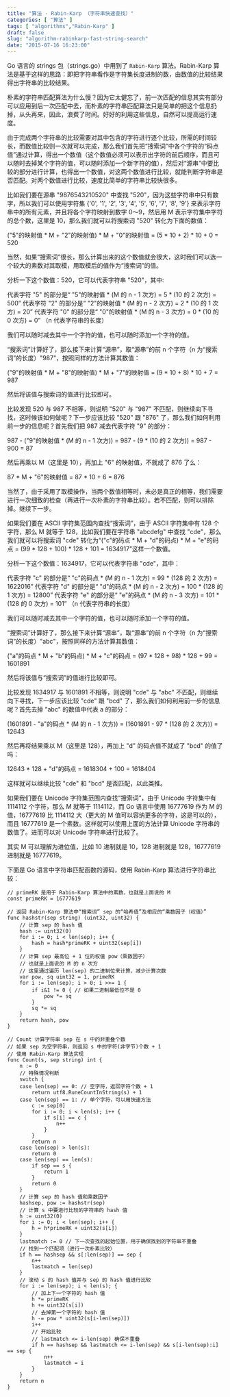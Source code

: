 ```yaml
---
title: "算法 - Rabin-Karp （字符串快速查找）"
categories: [ "算法" ]
tags: [ "algorithms","Rabin-Karp" ]
draft: false
slug: "algorithm-rabinkarp-fast-string-search"
date: "2015-07-16 16:23:00"
---
```


Go 语言的 strings 包（strings.go）中用到了 `Rabin-Karp` 算法。Rabin-Karp 算法是基于这样的思路：即把字符串看作是字符集长度进制的数，由数值的比较结果得出字符串的比较结果。

朴素的字符串匹配算法为什么慢？因为它太健忘了，前一次匹配的信息其实有部分可以应用到后一次匹配中去，而朴素的字符串匹配算法只是简单的把这个信息扔掉，从头再来，因此，浪费了时间。好好的利用这些信息，自然可以提高运行速度。

由于完成两个字符串的比较需要对其中包含的字符进行逐个比较，所需的时间较长，而数值比较则一次就可以完成，那么我们首先把“搜索词”中各个字符的“码点值”通过计算，得出一个数值（这个数值必须可以表示出字符的前后顺序，而且可以随时去掉某个字符的值，可以随时添加一个新字符的值），然后对“源串”中要比较的部分进行计算，也得出一个数值，对这两个数值进行比较，就能判断字符串是否匹配。对两个数值进行比较，速度比简单的字符串比较快很多。


<!--more-->


比如我们要在源串 "9876543210520" 中查找 "520"，因为这些字符串中只有数字，所以我们可以使用字符集 {'0', '1', '2', '3', '4', '5', '6', '7', '8', '9'} 来表示字符串中的所有元素，并且将各个字符映射到数字 0～9，然后用 M 表示字符集中字符的总个数，这里是 10，那么我们就可以将搜索词 "520" 转化为下面的数值：

("5"的映射值 * M + "2"的映射值) * M + "0"的映射值 = (5 * 10 + 2) * 10 + 0 = 520

当然，如果“搜索词”很长，那么计算出来的这个数值就会很大，这时我们可以选一个较大的素数对其取模，用取模后的值作为“搜索词”的值。

分析一下这个数值：520，它可以代表字符串 "520"，其中:

代表字符 "5" 的部分是“ "5"的映射值 * (M 的 n - 1 次方) = 5 * (10 的 2 次方) = 500”
代表字符 "2" 的部分是“ "2"的映射值 * (M 的 n - 2 次方) = 2 * (10 的 1 次方) = 20”
代表字符 "0" 的部分是“ "0"的映射值 * (M 的 n - 3 次方) = 0 * (10 的 0 次方) = 0”
（n 代表字符串的长度）

我们可以随时减去其中一个字符的值，也可以随时添加一个字符的值。

“搜索词”计算好了，那么接下来计算“源串”，取“源串”的前 n 个字符（n 为“搜索词”的长度）"987"，按照同样的方法计算其数值：

("9"的映射值 * M + "8"的映射值) * M + "7"的映射值 = (9 * 10 + 8) * 10 + 7 = 987

然后将该值与搜索词的值进行比较即可。

比较发现 520 与 987 不相等，则说明 "520" 与 "987" 不匹配，则继续向下寻找，这时候该如何做呢？下一步应该比较 "520" 跟 "876" 了，那么我们如何利用前一步的信息呢？首先我们把 987 减去代表字符 "9" 的部分：

987 - ("9"的映射值 * (M 的 n - 1 次方)) = 987 - (9 * (10 的 2 次方)) = 987 - 900 = 87

然后再乘以 M（这里是 10），再加上 "6" 的映射值，不就成了 876 了么：

87 * M + "6"的映射值 = 87 * 10 + 6 = 876

当然了，由于采用了取模操作，当两个数值相等时，未必是真正的相等，我们需要进行一次细致的检查（再进行一次朴素的字符串比较）。若不匹配，则可以排除掉。继续下一步。

如果我们要在 ASCII 字符集范围内查找“搜索词”，由于 ASCII 字符集中有 128 个字符，那么 M 就等于 128，比如我们要在字符串 "abcdefg" 中查找 "cde"，那么我们就可以将搜索词 "cde" 转化为“("c"的码点 * M + "d"的码点) * M + "e"的码点 = (99 * 128 + 100) * 128 + 101 = 1634917”这样一个数值。

分析一下这个数值：1634917，它可以代表字符串 "cde"，其中：

代表字符 "c" 的部分是“ "c"的码点 * (M 的 n - 1 次方) = 99 * (128 的 2 次方) = 1622016”
代表字符 "d" 的部分是“ "d"的码点 * (M 的 n - 2 次方) = 100 * (128 的 1 次方) = 12800”
代表字符 "e" 的部分是“ "e"的码点 * (M 的 n - 3 次方) = 101 * (128 的 0 次方) = 101”
（n 代表字符串的长度）

我们可以随时减去其中一个字符的值，也可以随时添加一个字符的值。

“搜索词”计算好了，那么接下来计算“源串”，取“源串”的前 n 个字符（n 为“搜索词”的长度）"abc"，按照同样的方法计算其数值：

("a"的码点 * M + "b"的码点) * M + "c"的码点 = (97 * 128 + 98) * 128 + 99 = 1601891

然后将该值与“搜索词”的值进行比较即可。

比较发现 1634917 与 1601891 不相等，则说明 "cde" 与 "abc" 不匹配，则继续向下寻找，下一步应该比较 "cde" 跟 "bcd" 了，那么我们如何利用前一步的信息呢？首先去掉 "abc" 的数值中代表 a 的部分：

(1601891 - "a"的码点 * (M 的 n - 1 次方)) = (1601891 - 97 * (128 的 2 次方)) = 12643

然后再将结果乘以 M（这里是 128），再加上 "d" 的码点值不就成了 "bcd" 的值了吗：

12643 * 128 + "d"的码点 = 1618304 + 100 = 1618404

这样就可以继续比较 "cde" 和 "bcd" 是否匹配，以此类推。

如果我们要在 Unicode 字符集范围内查找“搜索词”，由于 Unicode 字符集中有 1114112 个字符，那么 M 就等于 1114112，而 Go 语言中使用 16777619 作为 M 的值，16777619 比 1114112 大（更大的 M 值可以容纳更多的字符，这是可以的），而且 16777619 是一个素数。这样就可以使用上面的方法计算 Unicode 字符串的数值了。进而可以对 Unicode 字符串进行比较了。

其实 M 可以理解为进位值，比如 10 进制就是 10，128 进制就是 128，16777619 进制就是 16777619。

下面是 Go 语言中字符串匹配函数的源码，使用 Rabin-Karp 算法进行字符串比较：
```golang
// primeRK 是用于 Rabin-Karp 算法中的素数，也就是上面说的 M
const primeRK = 16777619

// 返回 Rabin-Karp 算法中“搜索词” sep 的“哈希值”及相应的“乘数因子（权值）”
func hashstr(sep string) (uint32, uint32) {
	// 计算 sep 的 hash 值
	hash := uint32(0)
	for i := 0; i < len(sep); i++ {
		hash = hash*primeRK + uint32(sep[i])
	}
	// 计算 sep 最高位 + 1 位的权值 pow（乘数因子）
	// 也就是上面说的 M 的 n 次方
	// 这里通过遍历 len(sep) 的二进制位来计算，减少计算次数
	var pow, sq uint32 = 1, primeRK
	for i := len(sep); i > 0; i >>= 1 {
		if i&1 != 0 { // 如果二进制最低位不是 0
			pow *= sq
		}
		sq *= sq
	}
	return hash, pow
}

// Count 计算字符串 sep 在 s 中的非重叠个数
// 如果 sep 为空字符串，则返回 s 中的字符(非字节)个数 + 1
// 使用 Rabin-Karp 算法实现
func Count(s, sep string) int {
	n := 0
	// 特殊情况判断
	switch {
	case len(sep) == 0: // 空字符，返回字符个数 + 1
		return utf8.RuneCountInString(s) + 1
	case len(sep) == 1: // 单个字符，可以用快速方法
		c := sep[0]
		for i := 0; i < len(s); i++ {
			if s[i] == c {
				n++
			}
		}
		return n
	case len(sep) > len(s):
		return 0
	case len(sep) == len(s):
		if sep == s {
			return 1
		}
		return 0
	}
	// 计算 sep 的 hash 值和乘数因子
	hashsep, pow := hashstr(sep)
	// 计算 s 中要进行比较的字符串的 hash 值
	h := uint32(0)
	for i := 0; i < len(sep); i++ {
		h = h*primeRK + uint32(s[i])
	}
	lastmatch := 0 // 下一次查找的起始位置，用于确保找到的字符串不重叠
	// 找到一个匹配项（进行一次朴素比较）
	if h == hashsep && s[:len(sep)] == sep {
		n++
		lastmatch = len(sep)
	}
	// 滚动 s 的 hash 值并与 sep 的 hash 值进行比较
	for i := len(sep); i < len(s); {
		// 加上下一个字符的 hash 值
		h *= primeRK
		h += uint32(s[i])
		// 去掉第一个字符的 hash 值
		h -= pow * uint32(s[i-len(sep)])
		i++
		// 开始比较
		// lastmatch <= i-len(sep) 确保不重叠
		if h == hashsep && lastmatch <= i-len(sep) && s[i-len(sep):i] == sep {
			n++
			lastmatch = i
		}
	}
	return n
}
```